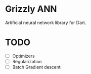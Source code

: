 # Grizzly ANN

Artificial neural network library for Dart. 

# TODO

+ [ ] Optimizers
+ [ ] Regularization
+ [ ] Batch Gradient descent